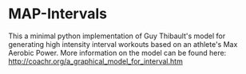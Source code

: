 # MAP-Intervals

This a minimal python implementation of Guy Thibault's model for generating high intensity interval workouts based on an athlete's Max Aerobic Power. 
More information on the model can be found here: http://coachr.org/a_graphical_model_for_interval.htm
